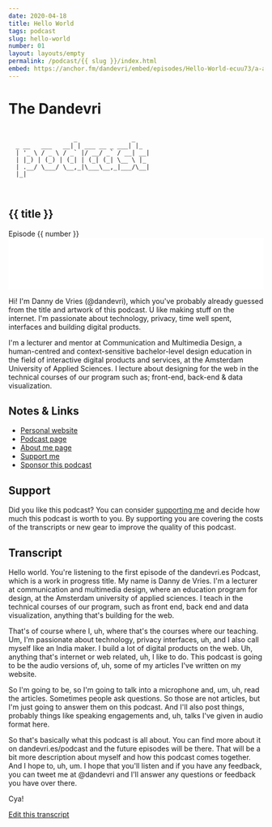 ```yaml
---
date: 2020-04-18
title: Hello World
tags: podcast
slug: hello-world
number: 01
layout: layouts/empty
permalink: /podcast/{{ slug }}/index.html
embed: https://anchor.fm/dandevri/embed/episodes/Hello-World-ecuu73/a-a1vh9hr
---
```


<div class="contain">
  <h1>The Dandevri</h1>
  <pre>
    <code>
                  _               _
  _ __   ___   __| | ___ __ _ ___| |_
  | '_ \ / _ \ / _` |/ __/ _` / __| __|
  | |_) | (_) | (_| | (_| (_| \__ \ |_
  | .__/ \___/ \__,_|\___\__,_|___/\__|
  |_|
    </code>
  </pre>
  
  <h2> {{ title }} </h2>
  <span>Episode {{ number }} </span>
  
  <iframe src="{{ embed }}" height="102px" width="100%" frameborder="0" scrolling="no"></iframe>

  Hi! I'm Danny de Vries (@dandevri), which you've probably already  guessed from the title and artwork of this podcast. U like making stuff on the internet.  I'm passionate about technology, privacy, time well spent, interfaces and  building digital products.

  I'm a lecturer and mentor at Communication and Multimedia Design,  a human-centred and context-sensitive bachelor-level design education  in the field of interactive digital products and services, at the Amsterdam University of Applied Sciences. I lecture about designing for the web in the technical courses of our program such as; front-end, back-end & data visualization.

  ## Notes & Links
  
  * [Personal website](https://www.dandevri.es)
  * [Podcast page](https://www.dandevri.es/podcast)
  * [About me page](https://www.dandevri.es/about)
  * [Support me](https://www.dandevri.es/support)
  * [Sponsor this podcast](https://www.dandevri.es/sponsorship)

  ## Support

  Did you like this podcast? You can consider [supporting me](/support) and decide how much this podcast is worth to you. By supporting you are covering the costs of the transcripts or new gear to improve the quality of this podcast.

  ## Transcript
  
  Hello world. You're listening to the first episode of the dandevri.es Podcast, which is a work in progress title. My name is Danny de Vries. I'm a lecturer at communication and multimedia design, where an education program for design, at the Amsterdam university of applied sciences. I  teach in the technical courses of our program, such as front end, back end and data visualization, anything that's building for the web.

That's of course where I, uh, where that's the courses where our teaching. Um, I'm passionate about technology, privacy interfaces, uh, and I also call myself like an India maker. I build a lot of digital products on the web. Uh, anything that's internet or web related, uh, I like to do.  This podcast is going to be the audio versions of, uh, some of my articles I've written on my website.

 So I'm going to be, so I'm going to talk into a microphone and, um, uh, read the articles. Sometimes people ask questions. So those are not articles, but I'm just going to answer them on this podcast. And I'll also  post things, probably things like speaking engagements and, uh, talks I've given in audio format here.

So that's basically what this podcast is all about. You can find more about it on dandevri.es/podcast and the future episodes will be there. That will be a bit more description about myself and how this podcast comes together. And I hope to, uh, um. I hope that you'll listen and if you have any feedback, you can tweet me at @dandevri and I'll answer any questions or feedback you have over there.

Cya!
  
  [Edit this transcript](https://github.com/systemdes/personal-website/tree/master/posts/podcast/hello-world.md)
  
</div>
